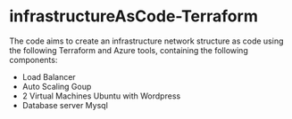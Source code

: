 # infrastructureAsCode-Terraform

The code aims to create an infrastructure network structure as code using the following Terraform and Azure tools, containing the following components:

- Load Balancer
- Auto Scaling Goup
- 2 Virtual Machines Ubuntu with Wordpress
- Database server Mysql 
